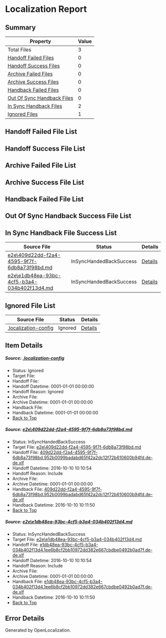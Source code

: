 # <a name='report-top'></a> Localization Report

## Summary
 Property | Value 
 -------- | ----- 
 Total Files | 3
[ Handoff Failed Files ](#handoff-failed-list)| 0
[ Handoff Success Files ](#handoff-success-list)| 0
[ Archive Failed Files ](#archive-failed-list)| 0
[ Archive Success Files ](#archive-success-list)| 0
[ Handback Failed Files ](#handback-failed-list)| 0
[ Out Of Sync Handback Files ](#outofsync-handback-success-list)| 0
[ In Sync Handback Files ](#insync-handback-success-list)| 2
[ Ignored Files ](#ignored-list)| 1

## <a name='handoff-failed-list'></a> Handoff Failed File List

## <a name='handoff-success-list'></a> Handoff Success File List

## <a name='archive-failed-list'></a> Archive Failed File List

## <a name='archive-success-list'></a> Archive Success File List

## <a name='handback-failed-list'></a> Handback Failed File List

## <a name='outofsync-handback-success-list'></a> Out Of Sync Handback Success File List

## <a name='insync-handback-success-list'></a> In Sync Handback File Success List
 Source File | Status | Details 
 ----------- | ------ | ------- 
 [e2e\409d22dd-f2a4-4595-9f7f-6db8a73f98bd.md](https://github.com/OpenLocalizationTestOrg/ol-test0/blob/9c9ca23dfbb3def4975df7089c56198826414625/e2e/409d22dd-f2a4-4595-9f7f-6db8a73f98bd.md) | InSyncHandedBackSuccess | [Details](#96fa1998bb3ab4ad48ca44f7804b7be1bd080ba41)
 [e2e\e1db48ea-93bc-4cf5-b3a4-034b402f13d4.md](https://github.com/OpenLocalizationTestOrg/ol-test0/blob/9c9ca23dfbb3def4975df7089c56198826414625/e2e/e1db48ea-93bc-4cf5-b3a4-034b402f13d4.md) | InSyncHandedBackSuccess | [Details](#4892af986503bf50f776b88da44e167b4f08a18a2)

## <a name='ignored-list'></a> Ignored File List
 Source File | Status | Details 
 ----------- | ------ | ------- 
 [.localization-config](https://github.com/OpenLocalizationTestOrg/ol-test0/blob/9c9ca23dfbb3def4975df7089c56198826414625/.localization-config) | Ignored | [Details](#c268a05ecaa7ec85942ed632c29928ee5bd6da8d0)

## Item Details
##### <a name='c268a05ecaa7ec85942ed632c29928ee5bd6da8d0'></a> Source: [.localization-config](https://github.com/OpenLocalizationTestOrg/ol-test0/blob/9c9ca23dfbb3def4975df7089c56198826414625/.localization-config)
* Status: Ignored
* Target File: 
* Handoff File: 
* Handoff Datetime: 0001-01-01 00:00:00
* Handoff Reason: Ignored
* Archive File: 
* Archive Datetime: 0001-01-01 00:00:00
* Handback File: 
* Handback Datetime: 0001-01-01 00:00:00
* [Back to Top](#report-top)

##### <a name='96fa1998bb3ab4ad48ca44f7804b7be1bd080ba41'></a> Source: [e2e\409d22dd-f2a4-4595-9f7f-6db8a73f98bd.md](https://github.com/OpenLocalizationTestOrg/ol-test0/blob/9c9ca23dfbb3def4975df7089c56198826414625/e2e/409d22dd-f2a4-4595-9f7f-6db8a73f98bd.md)
* Status: InSyncHandedBackSuccess
* Target File: [e2e\409d22dd-f2a4-4595-9f7f-6db8a73f98bd.md](https://github.com/OpenLocalizationTestOrg/ol-test0-dede/blob/5c1722669f50066ff256583bbc48f894abbaa655/e2e/409d22dd-f2a4-4595-9f7f-6db8a73f98bd.md)
* Handoff File: [409d22dd-f2a4-4595-9f7f-6db8a73f98bd.952b0099badabd65f42a2dc12f72b610600b94fd.de-de.xlf](https://github.com/OpenLocalizationTestOrg/ol-test0-handoff/blob/83c5954ee18752968398cd987a26666f3736f78f/ol-handoff/OpenLocalizationTestOrg/ol-test0-dede/qimu/ht/409d22dd-f2a4-4595-9f7f-6db8a73f98bd.952b0099badabd65f42a2dc12f72b610600b94fd.de-de.xlf)
* Handoff Datetime: 2016-10-10 10:10:54
* Handoff Reason: Include
* Archive File: 
* Archive Datetime: 0001-01-01 00:00:00
* Handback File: [409d22dd-f2a4-4595-9f7f-6db8a73f98bd.952b0099badabd65f42a2dc12f72b610600b94fd.de-de.xlf](https://github.com/OpenLocalizationTestOrg/ol-test0-handback/blob/08efd4f6bc58b2a7229864ead2a2bf5d2ee4ebf4/ol-handback/OpenLocalizationTestOrg/ol-test0-dede/qimu/ht/409d22dd-f2a4-4595-9f7f-6db8a73f98bd.952b0099badabd65f42a2dc12f72b610600b94fd.de-de.xlf)
* Handback Datetime: 2016-10-10 10:11:50
* [Back to Top](#report-top)

##### <a name='4892af986503bf50f776b88da44e167b4f08a18a2'></a> Source: [e2e\e1db48ea-93bc-4cf5-b3a4-034b402f13d4.md](https://github.com/OpenLocalizationTestOrg/ol-test0/blob/9c9ca23dfbb3def4975df7089c56198826414625/e2e/e1db48ea-93bc-4cf5-b3a4-034b402f13d4.md)
* Status: InSyncHandedBackSuccess
* Target File: [e2e\e1db48ea-93bc-4cf5-b3a4-034b402f13d4.md](https://github.com/OpenLocalizationTestOrg/ol-test0-dede/blob/5c1722669f50066ff256583bbc48f894abbaa655/e2e/e1db48ea-93bc-4cf5-b3a4-034b402f13d4.md)
* Handoff File: [e1db48ea-93bc-4cf5-b3a4-034b402f13d4.1ee6b8cf2bb10972dd382e667cbdbe0492b0ad7f.de-de.xlf](https://github.com/OpenLocalizationTestOrg/ol-test0-handoff/blob/83c5954ee18752968398cd987a26666f3736f78f/ol-handoff/OpenLocalizationTestOrg/ol-test0-dede/qimu/ht/e1db48ea-93bc-4cf5-b3a4-034b402f13d4.1ee6b8cf2bb10972dd382e667cbdbe0492b0ad7f.de-de.xlf)
* Handoff Datetime: 2016-10-10 10:10:54
* Handoff Reason: Include
* Archive File: 
* Archive Datetime: 0001-01-01 00:00:00
* Handback File: [e1db48ea-93bc-4cf5-b3a4-034b402f13d4.1ee6b8cf2bb10972dd382e667cbdbe0492b0ad7f.de-de.xlf](https://github.com/OpenLocalizationTestOrg/ol-test0-handback/blob/08efd4f6bc58b2a7229864ead2a2bf5d2ee4ebf4/ol-handback/OpenLocalizationTestOrg/ol-test0-dede/qimu/ht/e1db48ea-93bc-4cf5-b3a4-034b402f13d4.1ee6b8cf2bb10972dd382e667cbdbe0492b0ad7f.de-de.xlf)
* Handback Datetime: 2016-10-10 10:11:50
* [Back to Top](#report-top)


## Error Details

Generated by OpenLocalization.
